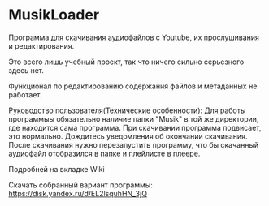 # MusikLoader

Программа для скачивания аудиофайлов с Youtube, их прослушивания и редактирования.

Это всего лишь учебный проект, так что ничего сильно серьезного здесь нет.

Функционал по редактированию содержания файлов и метаданных не работает.

Руководство пользователя(Технические особенности):
  Для работы программыы обязательно наличие папки "Musik" в той же директории, где находится сама программа.
  При скачивании программа подвисает, это нормально. Дождитесь уведомления об окончании скачивания.
  После скачивания нужно перезапустить программу, что бы скачанный аудиофайл отобразился в папке и плейлисте в плеере.
  
  Подробней на вкладке Wiki

Скачать собранный вариант программы: https://disk.yandex.ru/d/EL2lsquhHN_3jQ
